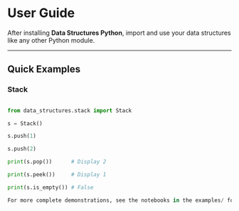
# User Guide


After installing **Data Structures Python**, import and use your data structures like any other Python module.

---

## Quick Examples

### Stack

```python

from data_structures.stack import Stack

s = Stack()

s.push(1)

s.push(2)

print(s.pop())      # Display 2

print(s.peek())     # Display 1

print(s.is_empty()) # False

For more complete demonstrations, see the notebooks in the examples/ folder.
